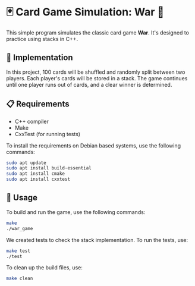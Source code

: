 # 🃏 Card Game Simulation: War 🎴

This simple program simulates the classic card game **War**. It's designed to practice using stacks in C++.

## 🔧 Implementation

In this project, 100 cards will be shuffled and randomly split between two players. 
Each player's cards will be stored in a stack. The game continues until one player runs out of cards, and a clear winner is determined.

## 📋 Requirements
- C++ compiler
- Make
- CxxTest (for running tests)

To install the requirements on Debian based systems, use the following commands:

```bash
sudo apt update
sudo apt install build-essential
sudo apt install cmake
sudo apt install cxxtest
```

## 🚀 Usage

To build and run the game, use the following commands:

```bash
make
./war_game
```

We created tests to check the stack implementation. To run the tests, use:

```bash
make test
./test
```

To clean up the build files, use:

```bash
make clean
```